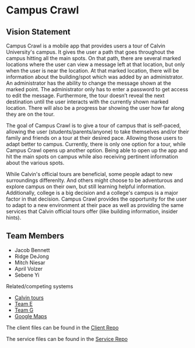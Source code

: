 # Campus Crawl

## Vision Statement

Campus Crawl is a mobile app that provides users a tour of Calvin University's campus. It gives the user a path that goes throughout the campus hitting all the main spots. On that path, there are several marked locations where the user can view a message left at that location, but only when the user is near the location. At that marked location, there will be information about the building/spot which was added by an administrator. An administrator has the ability to change the message shown at the marked point. The administrator only has to enter a password to get access to edit the message. Furthermore, the tour doesn’t reveal the next destination until the user interacts with the currently shown marked location. There will also be a progress bar showing the user how far along they are on the tour.

The goal of Campus Crawl is to give a tour of campus that is self-paced, allowing the user (students/parents/anyone) to take themselves and/or their family and friends on a tour at their desired pace. Allowing those users to adapt better to campus. Currently, there is only one option for a tour, while Campus Crawl opens up another option. Being able to open up the app and hit the main spots on campus while also receiving pertinent information about the various spots.

While Calvin's official tours are beneficial, some people adapt to new surroundings differenlty. And others might choose to be adventurous and explore campus on their own, but still learning helpful information. Additionally, college is a big decision and a college's campus is a major factor in that decision. Campus Crawl provides the opportunity for the user to adapt to a new environment at their pace as well as providing the same services that Calvin official tours offer (like building information, insider hints).

## Team Members
- Jacob Bennett
- Ridge DeJong
- Mitch Niesar
- April Volzer
- Sebene Yi

Related/competing systems
* [Calvin tours](https://calvin.edu/virtual-tour/)
* [Team E](https://github.com/Wayfinder-CS262-2020)
* [Team G](https://github.com/calvin-cs262-fall2020-teamG)
* [Google Maps](https://www.google.com/maps)

The client files can be found in the [Client Repo](https://github.com/calvin-cs262-fall2020-teamb/campusCrawl-client)

The service files can be found in the [Service Repo](https://github.com/calvin-cs262-fall2020-teamb/campusCrawl-service)

